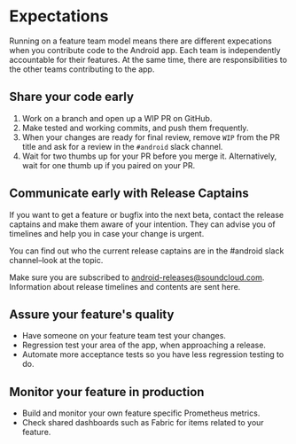 # Expectations

Running on a feature team model means there are different expecations when you contribute code to the Android app. Each team is independently accountable for their features. At the same time, there are responsibilities to the other teams contributing to the app.

## Share your code early

1. Work on a branch and open up a WIP PR on GitHub.
2. Make tested and working commits, and push them frequently.
3. When your changes are ready for final review, remove `WIP` from the PR title and ask for a review in the `#android` slack channel.
4. Wait for two thumbs up for your PR before you merge it. Alternatively, wait for one thumb up if you paired on your PR.

## Communicate early with Release Captains

If you want to get a feature or bugfix into the next beta, contact the release
captains and make them aware of your intention. They can advise you of
timelines and help you in case your change is urgent.

You can find out who the current release captains are in the #android slack channel–look at the topic.

Make sure you are subscribed to [android-releases@soundcloud.com](https://groups.google.com/a/soundcloud.com/forum/#!forum/android-releases).
Information about release timelines and contents are sent here.

## Assure your feature's quality

* Have someone on your feature team test your changes.
* Regression test your area of the app, when approaching a release.
* Automate more acceptance tests so you have less regression testing to do.

## Monitor your feature in production

* Build and monitor your own feature specific Prometheus metrics.
* Check shared dashboards such as Fabric for items related to your feature.
